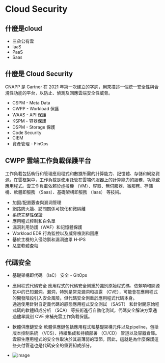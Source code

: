 # Cloud Security
## 什麼是cloud
- 三朵公有雲
- IaaS
- PaaS
- Saas
## 什麼是 Cloud Security
CNAPP 是 Gartner 在 2021 年第一次建立的字詞，用來描述一個統一安全性與合規性功能的平台，以防止、偵測及回應雲端安全性威脅。
- CSPM - Meta Data
- CWPP - Workload 保護
- WAAS - API 保護
- KSPM - 容器保護
- DSPM - Storage 保護
- Code Security
- CIEM
- 資產管理 - FinOps
## CWPP 雲端工作負載保護平台
工作負載包括執行和管理應用程式和數據所需的計算能力、記憶體、存儲和網路資源。在雲框架中，工作負載是使用託管在雲端伺服器上的計算能力的服務、功能或應用程式。雲工作負載依賴於虛擬機 （VM）、容器、無伺服器、微服務、存儲桶、軟體即服務 （Saas）、基礎架構即服務 （Iaas） 等技術。
- 加固/配置覈查與漏洞管理
- 網路防火牆、訪問關係可視化和微隔離
- 系統完整性保證
- 應用程式控制和白名單
- 漏洞利用防護（WAF）和記憶體保護
- Workload EDR 行為監控以及威脅檢測和回應
- 基於主機的入侵防禦和漏洞遮罩 H-IPS
- 惡意軟體查殺
## 代碼安全
- 基礎架構即代碼 （IaC） 安全 - GitOps
- 應用程式代碼安全
應用程式的代碼安全側重於識別原始程式碼、依賴項和開源包中的已知漏洞。漏洞，特別是常見漏洞和披露 （CVE），可能會在應用程式的開發階段引入安全風險，但代碼安全側重於應用程式代碼本身。  
通過使用針對自定義代碼的靜態應用程式安全測試 （SAST） 和針對開原始程式碼的軟體組成分析 （SCA） 等技術進行自動化測試，代碼安全解決方案通過儘早識別 CVE 來補充雲工作負載保護。

- 軟體供應鏈安全
軟體供應鏈包括應用程式和基礎架構元件以及pipeline，包括版本控制系統 （VCS）、持續集成和持續部署 （CI/CD） 管道以及容器倉庫。雲原生應用程式的安全性取決於其最薄弱的環節。因此，這就是為什麼保護這些交付管道也是代碼安全的重要組成部分。
- ![image](https://hackmd.io/_uploads/HkEDHqM96.png)
